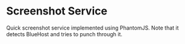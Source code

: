 Screenshot Service
===================

Quick screenshot service implemented using PhantomJS. Note that it detects BlueHost and tries to punch through it.
